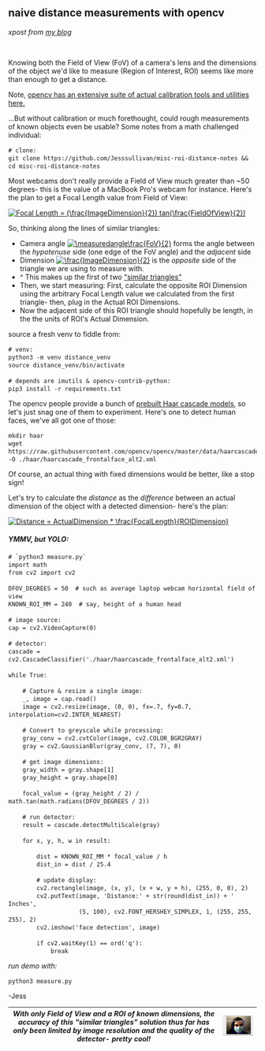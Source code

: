 ## naive distance measurements with opencv

*xpost from [my blog](https://transscendsurvival.org/)*

<br/>

Knowing both the Field of View (FoV) of a camera's lens and the dimensions of the object we'd like to measure (Region of Interest, ROI) seems like more than enough to get a distance.

Note, [opencv has an extensive suite of actual calibration tools and utilities here.](https://docs.opencv.org/4.5.0/d9/db7/tutorial_py_table_of_contents_calib3d.html)

...But without calibration or much forethought, could rough measurements of known objects even be usable?  Some notes from a math challenged individual:


```
# clone:
git clone https://github.com/Jesssullivan/misc-roi-distance-notes && cd misc-roi-distance-notes
```



Most webcams don't really provide a Field of View much greater than ~50 degrees- this is the value of a MacBook Pro's webcam for instance.  Here's the plan to get a Focal Length value from Field of View:


<a href="https://www.codecogs.com/eqnedit.php?latex=Focal&space;Length&space;=&space;(\frac{ImageDimension}{2})&space;tan(\frac{FieldOfView}{2})" target="_blank" rel="noopener"><img src="https://latex.codecogs.com/gif.latex?Focal&space;Length&space;=&space;(\frac{ImageDimension}{2})&space;tan(\frac{FieldOfView}{2})" title="Focal Length = (\frac{ImageDimension}{2}) tan(\frac{FieldOfView}{2})" /></a>


So, thinking along the lines of similar triangles:

-  Camera angle <a href="https://www.codecogs.com/eqnedit.php?latex=\measuredangle\frac{FoV}{2}" target="_blank"><img src="https://latex.codecogs.com/gif.latex?\measuredangle\frac{FoV}{2}" title="\measuredangle\frac{FoV}{2}" /></a> forms the angle between the *hypotenuse* side (one edge of the FoV angle) and the *adjacent* side
- Dimension <a href="https://www.codecogs.com/eqnedit.php?latex=\frac{ImageDimension}{2}" target="_blank"><img src="https://latex.codecogs.com/gif.latex?\frac{ImageDimension}{2}" title="\frac{ImageDimension}{2}" /></a> is the *opposite* side of the triangle we are using to measure with.  
- ^ This makes up the first of two ["similar triangles"](https://byjus.com/maths/similar-triangle-construct/)
- Then, we start measuring: First, calculate the opposite ROI Dimension using the arbitrary Focal Length value we calculated from the first triangle- then, plug in the Actual ROI Dimensions.  
- Now the adjacent side of this ROI triangle should hopefully be length, in the the units of ROI's Actual Dimension.


source a fresh venv to fiddle from:
```
# venv:
python3 -m venv distance_venv
source distance_venv/bin/activate

# depends are imutils & opencv-contrib-python:
pip3 install -r requirements.txt
```


The opencv people provide a bunch of [prebuilt Haar cascade models](https://github.com/opencv/opencv/tree/master/data/haarcascades), so let's just snag one of them to experiment. Here's one to detect human faces, we've all got one of those:


```
mkdir haar
wget https://raw.githubusercontent.com/opencv/opencv/master/data/haarcascades/haarcascade_frontalface_alt2.xml  -O ./haar/haarcascade_frontalface_alt2.xml
```

Of course, an actual thing with fixed dimensions would be better, like a stop sign!

Let's try to calculate the *distance* as the *difference* between an actual dimension of the object with a detected dimension- here's the plan:


<a href="https://www.codecogs.com/eqnedit.php?latex=Distance&space;=&space;ActualDimension&space;*&space;\frac{FocalLength}{ROIDimension}" target="_blank" rel="noopener"><img src="https://latex.codecogs.com/gif.latex?Distance&space;=&space;ActualDimension&space;*&space;\frac{FocalLength}{ROIDimension}" title="Distance = ActualDimension * \frac{FocalLength}{ROIDimension}" /></a>


#### *YMMV, but YOLO:*

```
# `python3 measure.py`
import math
from cv2 import cv2

DFOV_DEGREES = 50  # such as average laptop webcam horizontal field of view
KNOWN_ROI_MM = 240  # say, height of a human head  

# image source:
cap = cv2.VideoCapture(0)

# detector:
cascade = cv2.CascadeClassifier('./haar/haarcascade_frontalface_alt2.xml')

while True:

    # Capture & resize a single image:
    _, image = cap.read()
    image = cv2.resize(image, (0, 0), fx=.7, fy=0.7, interpolation=cv2.INTER_NEAREST)

    # Convert to greyscale while processing:
    gray_conv = cv2.cvtColor(image, cv2.COLOR_BGR2GRAY)
    gray = cv2.GaussianBlur(gray_conv, (7, 7), 0)

    # get image dimensions:
    gray_width = gray.shape[1]
    gray_height = gray.shape[0]

    focal_value = (gray_height / 2) / math.tan(math.radians(DFOV_DEGREES / 2))

    # run detector:
    result = cascade.detectMultiScale(gray)

    for x, y, h, w in result:

		dist = KNOWN_ROI_MM * focal_value / h
        dist_in = dist / 25.4

        # update display:
        cv2.rectangle(image, (x, y), (x + w, y + h), (255, 0, 0), 2)
        cv2.putText(image, 'Distance:' + str(round(dist_in)) + ' Inches',
                    (5, 100), cv2.FONT_HERSHEY_SIMPLEX, 1, (255, 255, 255), 2)
        cv2.imshow('face detection', image)

        if cv2.waitKey(1) == ord('q'):
            break

```

*run demo with:*

```
python3 measure.py
```

-Jess



| *With only Field of View and a ROI of known dimensions, the accuracy of this "similar triangles" solution thus far has only been limited by image resolution and the quality of the detector- pretty cool!* | ![](./measured.gif) |
|--|--|


